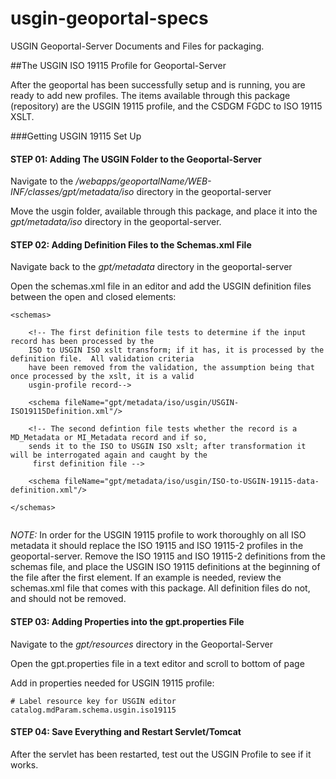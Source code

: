 usgin-geoportal-specs
=====================

USGIN Geoportal-Server Documents and Files for packaging. 

##The USGIN ISO 19115 Profile for Geoportal-Server

After the geoportal has been successfully setup and is running, you are ready to add new profiles. The items available through this package (repository) are the USGIN 19115 profile, and the CSDGM FGDC to ISO 19115 XSLT.

###Getting USGIN 19115 Set Up

#### STEP 01: Adding The USGIN Folder to the Geoportal-Server

Navigate to the _/webapps/geoportalName/WEB-INF/classes/gpt/metadata/iso_ directory in the geoportal-server

Move the usgin folder, available through this package, and place it into the _gpt/metadata/iso_ directory in the geoportal-server.

#### STEP 02: Adding Definition Files to the Schemas.xml File

Navigate back to the _gpt/metadata_ directory in the geoportal-server

Open the schemas.xml file in an editor and add the USGIN definition files between the open and closed <schemas></schemas> elements:

```
<schemas>

	<!-- The first definition file tests to determine if the input record has been processed by the
	ISO to USGIN ISO xslt transform; if it has, it is processed by the definition file.  All validation criteria
	have been removed from the validation, the assumption being that once processed by the xslt, it is a valid
	usgin-profile record-->

   	<schema fileName="gpt/metadata/iso/usgin/USGIN-ISO19115Definition.xml"/>
 
   	<!-- The second defintion file tests whether the record is a MD_Metadata or MI_Metadata record and if so,
   	sends it to the ISO to USGIN ISO xslt; after transformation it will be interrogated again and caught by the
  	 first definition file -->

   	<schema fileName="gpt/metadata/iso/usgin/ISO-to-USGIN-19115-data-definition.xml"/>

</schemas>
   
```


*NOTE:* In order for the USGIN 19115 profile to work thoroughly on all ISO metadata it should replace the ISO 19115 and ISO 19115-2 profiles in the geoportal-server. Remove the ISO 19115 and ISO 19115-2 definitions from the schemas file, and place the USGIN ISO 19115 definitions at the beginning of the file after the first <schemas> element. If an example is needed, review the schemas.xml file that comes with this package. All definition files do not, and should not be removed.

#### STEP 03: Adding Properties into the gpt.properties File

Navigate to the _gpt/resources_ directory in the Geoportal-Server

Open the gpt.properties file in a text editor and scroll to bottom of page

Add in properties needed for USGIN 19115 profile:

```
# Label resource key for USGIN editor
catalog.mdParam.schema.usgin.iso19115
```
#### STEP 04: Save Everything and Restart Servlet/Tomcat

After the servlet has been restarted, test out the USGIN Profile to see if it works.
